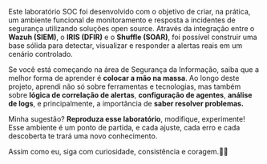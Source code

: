 Este laboratório SOC foi desenvolvido com o objetivo de criar, na prática, um ambiente funcional de monitoramento e resposta a incidentes de segurança utilizando soluções open source. Através da integração entre o **Wazuh (SIEM)**, o **IRIS (DFIR)** e o **Shuffle (SOAR)**, foi possível construir uma base sólida para detectar, visualizar e responder a alertas reais em um cenário controlado.

Se você está começando na área de Segurança da Informação, saiba que a melhor forma de aprender é **colocar a mão na massa**. Ao longo deste projeto, aprendi não só sobre ferramentas e tecnologias, mas também sobre **lógica de correlação de alertas**, **configuração de agentes**, **análise de logs**, e principalmente, a importância de **saber resolver problemas.**

Minha sugestão? **Reproduza esse laboratório**, modifique, experimente! Esse ambiente é um ponto de partida, e cada ajuste, cada erro e cada descoberta te trará uma novo conhecimento.

Assim como eu, siga com curiosidade, consistência e coragem.🔐🚀
